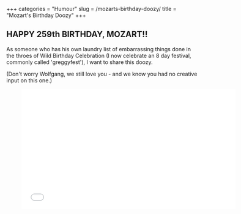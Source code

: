 +++
categories = "Humour"
slug = /mozarts-birthday-doozy/
title = "Mozart&#039;s Birthday Doozy"
+++

<p></p><h2>HAPPY 259th BIRTHDAY, MOZART!!</h2>
As someone who has his own laundry list of embarrassing things done in the throes of Wild Birthday Celebration (I now celebrate an 8 day festival, commonly called 'greggyfest'), I want to share this doozy.<p></p><p>(Don't worry Wolfgang, we still love you - and we know you had no creative input on this one.)</p><p><figure data-type="video"><iframe src="//www.youtube.com/embed/zD3swlmflHI" width="560" height="315" frameborder="0" allowfullscreen="allowfullscreen"></iframe></figure></p>
